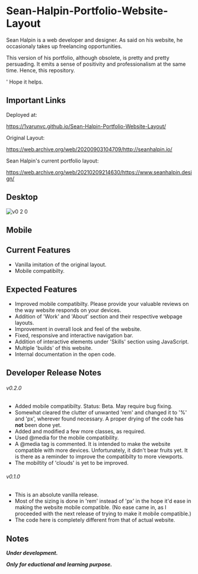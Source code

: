 # Sean-Halpin-Portfolio-Website-Layout
Sean Halpin is a web developer and designer. As said on his website, he occasionaly takes up freelancing opportunities.

This version of his portfolio, although obsolete, is pretty and pretty persuading. It emits a sense of positivity and professionalism at the same time. Hence, this repository. 

' Hope it helps.

## Important Links
Deployed at:

https://1varunvc.github.io/Sean-Halpin-Portfolio-Website-Layout/

Original Layout:

https://web.archive.org/web/20200903104709/http://seanhalpin.io/

Sean Halpin's current portfolio layout:

https://web.archive.org/web/20210209214630/https://www.seanhalpin.design/

## Desktop
![v0 2 0](https://user-images.githubusercontent.com/71169556/113590889-da5cd880-9650-11eb-97cb-3086bb3f7d50.png)

## Mobile

## Current Features
* Vanilla imitation of the original layout.
* Mobile compatibilty.

## Expected Features
* Improved mobile compatibilty. Please provide your valuable reviews on the way website responds on your devices.
* Addition of 'Work' and 'About' section and their respective webpage layouts.
* Improvement in overall look and feel of the website.
* Fixed, responsive and interactive navigation bar.
* Addition of interactive elements under 'Skills' section using JavaScript.
* Multiple 'builds' of this website.
* Internal documentation in the open code.

## Developer Release Notes
###### v0.2.0
* Added mobile compatibilty. Status: Beta. May require bug fixing.
* Somewhat cleared the clutter of unwanted 'rem' and changed it to '%' and 'px', wherever found necessary. A proper drying of the code has **not** been done yet.
* Added and modified a few more classes, as required.
* Used @media for the mobile compatibility.
* A @media tag is commented. It is intended to make the website compatible with more devices. Unfortunately, it didn't bear fruits yet. It is there as a reminder to improve the compatibilty to more viewports.
* The mobiltity of 'clouds' is yet to be improved.

###### v0.1.0
* This is an absolute vanilla release.
* Most of the sizing is done in 'rem' instead of 'px' in the hope it'd ease in making the website mobile compatible. (No ease came in, as I proceeded with the next release of trying to make it mobile compatible.)
* The code here is completely different from that of actual website.

## Notes
_**Under development.**_

_**Only for eductional and learning purpose.**_
